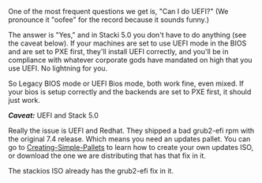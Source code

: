 
One of the most frequent questions we get is, "Can I do UEFI?" (We pronounce it "oofee" for the record because it sounds funny.)

The answer is "Yes," and in Stacki 5.0 you don't have to do anything (see the caveat below). If your machines are set to use UEFI mode in the BIOS and are set to PXE first, they'll install UEFI correctly, and you'll be in compliance with whatever corporate gods have mandated on high that you use UEFI. No lightning for you.

So Legacy BIOS mode or UEFI Bios mode, both work fine, even mixed. If your bios is setup correctly and the backends are set to PXE first, it should just work.

***Caveat:*** UEFI and Stack 5.0

Really the issue is UEFI and Redhat. They shipped a bad grub2-efi rpm with the original 7.4 release. Which means you need an updates pallet. You can go to [Creating-Simple-Pallets](Creating-Simple-Pallets) to learn how to create your own updates ISO, or download the one we are distributing that has that fix in it.

The stackios ISO already has the grub2-efi fix in it.
